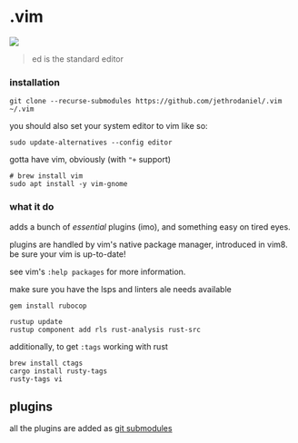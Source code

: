 # .vim

![](https://img.shields.io/github/license/jethrodaniel/.vim.svg)

> ed is the standard editor

### installation

```
git clone --recurse-submodules https://github.com/jethrodaniel/.vim ~/.vim
```

you should also set your system editor to vim like so:

```
sudo update-alternatives --config editor
```

gotta have vim, obviously (with `"+` support)

```
# brew install vim
sudo apt install -y vim-gnome
```

### what it do

adds a bunch of _essential_ plugins (imo), and something easy on tired eyes.

plugins are handled by vim's native package manager, introduced in vim8.
be sure your vim is up-to-date!

see vim's `:help packages` for more information.

make sure you have the lsps and linters ale needs available

```
gem install rubocop

rustup update
rustup component add rls rust-analysis rust-src
```

additionally, to get `:tags` working with rust

```
brew install ctags
cargo install rusty-tags
rusty-tags vi
```

## plugins

all the plugins are added as [git submodules](.gitmodules)
